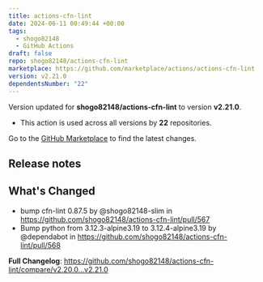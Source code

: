 ```yaml
---
title: actions-cfn-lint
date: 2024-06-11 00:49:44 +00:00
tags:
  - shogo82148
  - GitHub Actions
draft: false
repo: shogo82148/actions-cfn-lint
marketplace: https://github.com/marketplace/actions/actions-cfn-lint
version: v2.21.0
dependentsNumber: "22"
---
```



Version updated for **shogo82148/actions-cfn-lint** to version **v2.21.0**.
- This action is used across all versions by **22** repositories.

Go to the [GitHub Marketplace](https://github.com/marketplace/actions/actions-cfn-lint) to find the latest changes.

## Release notes

## What's Changed
* bump cfn-lint 0.87.5 by @shogo82148-slim in https://github.com/shogo82148/actions-cfn-lint/pull/567
* Bump python from 3.12.3-alpine3.19 to 3.12.4-alpine3.19 by @dependabot in https://github.com/shogo82148/actions-cfn-lint/pull/568


**Full Changelog**: https://github.com/shogo82148/actions-cfn-lint/compare/v2.20.0...v2.21.0
